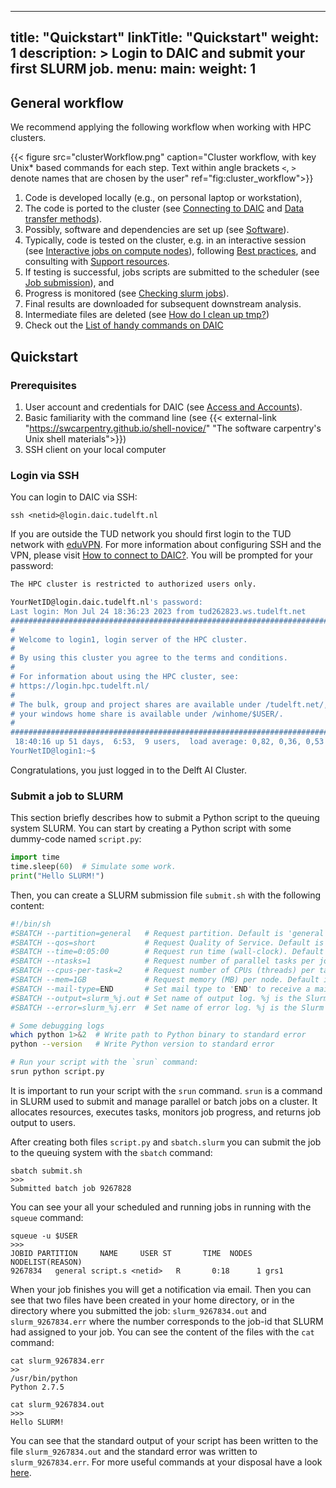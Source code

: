 
---
title: "Quickstart"
linkTitle: "Quickstart"
weight: 1
description: >
  Login to DAIC and submit your first SLURM job.
menu:
  main:
    weight: 1
---


## General workflow
We recommend applying the following workflow when working with HPC clusters.

{{< figure src="clusterWorkflow.png" caption="Cluster workflow, with key Unix* based commands for each step. Text within angle brackets `<`, `>` denote names that are chosen by the user" ref="fig:cluster_workflow">}}

1. Code is developed locally (e.g., on personal laptop or workstation), 
2. The code is ported to the cluster (see [Connecting to DAIC](/docs/manual/connecting/) and [Data transfer methods](/docs/manual/data-management/data-transfer)). 
3. Possibly, software and dependencies are set up (see [Software](/docs/manual/software/)).
4. Typically, code is tested on the cluster, e.g. in an interactive session (see [Interactive jobs on compute nodes](/docs/manual/job-submission/job-interactive)), following  [Best practices](/docs/manual/best-practices), and consulting with [Support resources](/support/).
5. If testing is successful, jobs scripts are submitted to the scheduler (see [Job submission](/docs/manual/job-submission/job-scripts)), and 
6. Progress is monitored (see [Checking slurm jobs](/docs/manual/job-submission/job-monitoring)).
7. Final results are downloaded for subsequent downstream analysis.
8. Intermediate files are deleted (see [How do I clean up tmp?](/support/faqs/job-resources#how-do-i-clean-up-tmp-when-a-job-fails))
9. Check out the [List of handy commands on DAIC](/docs/manual/commands)

## Quickstart
### Prerequisites
1. User account and credentials for DAIC (see [Access and Accounts](/docs/policies#access-and-accounts)).
2. Basic familiarity with the command line (see {{< external-link "https://swcarpentry.github.io/shell-novice/" "The software carpentry's Unix shell materials">}})
3. SSH client on your local computer

### Login via SSH
You can login to DAIC via SSH:

    ssh <netid>@login.daic.tudelft.nl

If you are outside the TUD network you should first login to the TUD network with [eduVPN](https://tudelft.eduvpn.nl/portal/home). For more information about configuring SSH and the VPN, please visit [How to connect to DAIC?](/docs/manual/connecting). You will be prompted for your password:

```bash
The HPC cluster is restricted to authorized users only.

YourNetID@login.daic.tudelft.nl's password: 
Last login: Mon Jul 24 18:36:23 2023 from tud262823.ws.tudelft.net
#########################################################################
#                                                                       #
# Welcome to login1, login server of the HPC cluster.                   #
#                                                                       #
# By using this cluster you agree to the terms and conditions.          #
#                                                                       #
# For information about using the HPC cluster, see:                     #
# https://login.hpc.tudelft.nl/                                         #
#                                                                       #
# The bulk, group and project shares are available under /tudelft.net/, #
# your windows home share is available under /winhome/$USER/.           #
#                                                                       #
#########################################################################
 18:40:16 up 51 days,  6:53,  9 users,  load average: 0,82, 0,36, 0,53
YourNetID@login1:~$ 
```

Congratulations, you just logged in to the Delft AI Cluster.

### Submit a job to SLURM
This section briefly describes how to submit a Python script to the queuing system SLURM. You can start by creating a Python script with some dummy-code named `script.py`:

```python
import time
time.sleep(60)  # Simulate some work.
print("Hello SLURM!")
```

Then, you can create a SLURM submission file `submit.sh` with the following content: 

```bash
#!/bin/sh
#SBATCH --partition=general   # Request partition. Default is 'general' 
#SBATCH --qos=short           # Request Quality of Service. Default is 'short' (maximum run time: 4 hours)
#SBATCH --time=0:05:00        # Request run time (wall-clock). Default is 1 minute
#SBATCH --ntasks=1            # Request number of parallel tasks per job. Default is 1
#SBATCH --cpus-per-task=2     # Request number of CPUs (threads) per task. Default is 1 (note: CPUs are always allocated to jobs per 2).
#SBATCH --mem=1GB             # Request memory (MB) per node. Default is 1024MB (1GB). For multiple tasks, specify --mem-per-cpu instead
#SBATCH --mail-type=END       # Set mail type to 'END' to receive a mail when the job finishes. 
#SBATCH --output=slurm_%j.out # Set name of output log. %j is the Slurm jobId
#SBATCH --error=slurm_%j.err  # Set name of error log. %j is the Slurm jobId

# Some debugging logs
which python 1>&2  # Write path to Python binary to standard error
python --version   # Write Python version to standard error

# Run your script with the `srun` command:
srun python script.py
```

It is important to run your script with the `srun` command. `srun` is a command in SLURM used to submit and manage parallel or batch jobs on a cluster. It allocates resources, executes tasks, monitors job progress, and returns job output to users.

After creating both files `script.py` and `sbatch.slurm` you can submit the job to the queuing system with the `sbatch` command:

    sbatch submit.sh 
    >>>
    Submitted batch job 9267828

You can see your all your scheduled and running jobs in running with the `squeue` command:

    squeue -u $USER 
    >>>
    JOBID PARTITION     NAME     USER ST       TIME  NODES NODELIST(REASON)
    9267834   general script.s <netid>   R       0:18      1 grs1

When your job finishes you will get a notification via email. Then you can see that two files have been created in your home directory, or in the directory where you submitted the job: `slurm_9267834.out` and `slurm_9267834.err` where the number corresponds to the job-id that SLURM had assigned to your job. You can see the content of the files with the `cat` command:

    cat slurm_9267834.err
    >>
    /usr/bin/python
    Python 2.7.5

    cat slurm_9267834.out
    >>>
    Hello SLURM!

You can see that the standard output of your script has been written to the file `slurm_9267834.out` and the standard error was written to `slurm_9267834.err`. For more useful commands at your disposal have a look [here](/docs/manual/commands).

